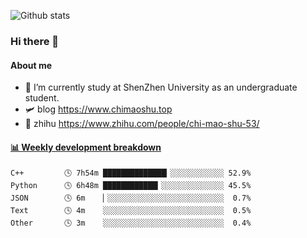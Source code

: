 ![Github stats](https://github-readme-stats.vercel.app/api?username=chimaoshu&show_icons=true&theme=cobalt)

### Hi there 👋

#### About me

- 🏫 I’m currently study at ShenZhen University as an undergraduate student.
- 🛩️ blog  https://www.chimaoshu.top
- 🎯 zhihu https://www.zhihu.com/people/chi-mao-shu-53/

<!-- waka-box start -->
#### <a href="https://gist.github.com/e235103f6d3ace58395a9ff863c34467" target="_blank">📊 Weekly development breakdown</a>
```text
C++         🕓 7h54m ██████████████▎░░░░░░░░░░░░ 52.9%
Python      🕓 6h48m ████████████▎░░░░░░░░░░░░░░ 45.5%
JSON        🕓 6m    ▏░░░░░░░░░░░░░░░░░░░░░░░░░░  0.7%
Text        🕓 4m    ░░░░░░░░░░░░░░░░░░░░░░░░░░░  0.5%
Other       🕓 3m    ░░░░░░░░░░░░░░░░░░░░░░░░░░░  0.4%
```
<!-- Powered by https://github.com/YouEclipse/waka-box-go . -->
<!-- waka-box end -->
